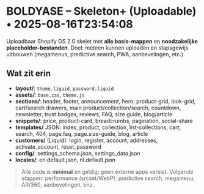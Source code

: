 # BOLDYASE – Skeleton+ (Uploadable) • 2025-08-16T23:54:08

Uploadbaar Shopify OS 2.0 skelet met **alle basis-mappen** en **noodzakelijke placeholder-bestanden**.
Doel: meteen kunnen uploaden en stapsgewijs uitbouwen (megamenus, predictive search, PWA, aanbevelingen, etc.).

## Wat zit erin
- **layout/**: `theme.liquid`, `password.liquid`
- **assets/**: `base.css`, `theme.js`
- **sections/**: header, footer, announcement, hero, product-grid, look-grid, cart/search drawers, main product/collection/search, countdown, newsletter, trust badges, reviews, FAQ, size guide, blog/article
- **snippets/**: price, product-card, breadcrumbs, pagination, social-share
- **templates/** JSON: index, product, collection, list-collections, cart, search, 404, page.faq, page.size-guide, blog, article
- **customers/** (Liquid): login, register, account, addresses, activate_account, reset_password
- **config/**: settings_schema.json, settings_data.json
- **locales/**: en.default.json, nl.default.json

> Alle code is **minimal** en geldig; geen externe apps vereist. Volgende stappen: performance (srcset/WebP), predictive search, megamenu, AR/360, aanbevelingen, enz.
